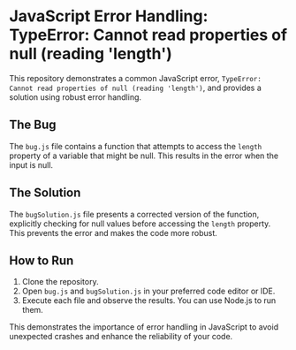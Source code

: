 # JavaScript Error Handling: TypeError: Cannot read properties of null (reading 'length')

This repository demonstrates a common JavaScript error, `TypeError: Cannot read properties of null (reading 'length')`, and provides a solution using robust error handling.

## The Bug
The `bug.js` file contains a function that attempts to access the `length` property of a variable that might be null. This results in the error when the input is null. 

## The Solution
The `bugSolution.js` file presents a corrected version of the function, explicitly checking for null values before accessing the `length` property.  This prevents the error and makes the code more robust.

## How to Run
1. Clone the repository.
2. Open `bug.js` and `bugSolution.js` in your preferred code editor or IDE.
3. Execute each file and observe the results.  You can use Node.js to run them.

This demonstrates the importance of error handling in JavaScript to avoid unexpected crashes and enhance the reliability of your code.